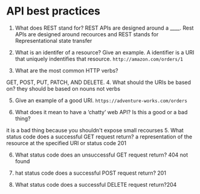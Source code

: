 # API best practices



1. What does REST stand for?
REST APIs are designed around a ____.
Rest APIs are designed around recources
and REST stands for Representational state transfer

2. What is an identifer of a resource? Give an example.
A identifier is a URI that uniquely indentifies that resource.
`http://amazon.com/orders/1`

3. What are the most common HTTP verbs?

GET, POST, PUT, PATCH, AND DELETE.
4. What should the URIs be based on?
they should be based on nouns not verbs

5. Give an example of a good URI.
`https://adventure-works.com/orders` 


6. What does it mean to have a ‘chatty’ web API? Is this a good or a bad thing?

it is a bad thing because you shouldn't expose small recourses
5. What status code does a successful GET request return? a representation of the resource at the specified URI or status code 201


6. What status code does an unsuccessful GET request return? 404 not found


7. hat status code does a successful POST request return?
201

8. What status code does a successful DELETE request return?204